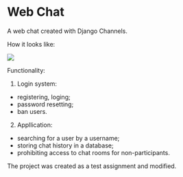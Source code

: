 # Web Chat

A web chat created with Django Channels.

How it looks like:

![](https://media.giphy.com/media/Dgti7jdcNPdrJgK6B4/giphy.gif)

Functionality:
1. Login system:
* registering, loging;
* password resetting;
* ban users.
2. Appllication:
* searching for a user by a username;
* storing chat history in a database;
* prohibiting access to chat rooms for non-participants.

The project was created as a test assignment and modified.

